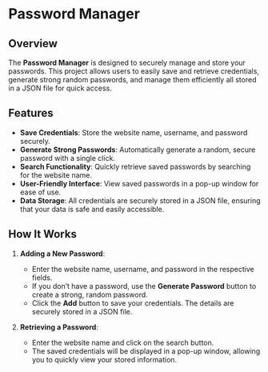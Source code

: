 # Password Manager

## Overview
The **Password Manager** is designed to securely manage and store your passwords. This project allows users to easily save and retrieve credentials, generate strong random passwords, and manage them efficiently all stored in a JSON file for quick access.

## Features
- **Save Credentials**: Store the website name, username, and password securely.
- **Generate Strong Passwords**: Automatically generate a random, secure password with a single click.
- **Search Functionality**: Quickly retrieve saved passwords by searching for the website name.
- **User-Friendly Interface**: View saved passwords in a pop-up window for ease of use.
- **Data Storage**: All credentials are securely stored in a JSON file, ensuring that your data is safe and easily accessible.

## How It Works
1. **Adding a New Password**:
    - Enter the website name, username, and password in the respective fields.
    - If you don’t have a password, use the **Generate Password** button to create a strong, random password.
    - Click the **Add** button to save your credentials. The details are securely stored in a JSON file.

2. **Retrieving a Password**:
    - Enter the website name and click on the search button.
    - The saved credentials will be displayed in a pop-up window, allowing you to quickly view your stored information.
